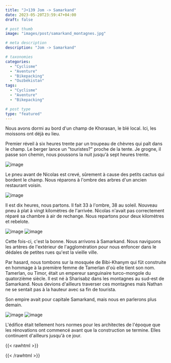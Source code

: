 ```yaml
---
title: "J+139 Jom -> Samarkand"
date: 2023-05-20T23:59:47+04:00
draft: false

# post thumb
image: "images/post/samarkand_montagnes.jpg"

# meta description
description: "Jom -> Samarkand"

# taxonomies
categories:
  - "Cyclisme" 
  - "Aventure" 
  - "Bikepacking"
  - "Ouzbékistan" 
tags:
  - "Cyclisme" 
  - "Aventure" 
  - "Bikepacking" 

# post type
type: "featured"
---
```


Nous avons dormi au bord d'un champ de Khorasan, le blé local. Ici, les moissons ont déjà eu lieu. 

Premier réveil à six heures trente par un troupeau de chèvres qui paît dans le champ. Le berger lance un "touristes?" proche de la tente. Je grogne, il passe son chemin, nous poussons la nuit jusqu'à sept heures trente.

![image](../../images/post/samarkand_camp.jpg)

Le pneu avant de Nicolas est crevé, sûrement à cause des petits cactus qui bordent le champ. Nous réparons à l'ombre des arbres d'un ancien restaurant voisin. 

![image](../../images/post/samarkand_plat1.jpg)

Il est dix heures, nous partons. Il fait 33 à l'ombre, 38 au soleil. Nouveau pneu à plat à vingt kilomètres de l'arrivée. Nicolas n'avait pas correctement réparé sa chambre à air de rechange. Nous repartons pour deux kilomètres et rebelote. 

![image](../../images/post/samarkand_plat2.jpg)
![image](../../images/post/samarkand_plat3.jpg)

Cette fois-ci, c'est la bonne. Nous arrivons à Samarkand. Nous naviguons les artères de l'extérieur de l'agglomération pour nous enfoncer dans le dédales de petites rues qu'est la vieille ville. 

Par hasard, nous tombons sur la mosquée de Bibi-Khanym qui fût construite en hommage à la première femme de Tamerlan d'où elle tient son nom. Tamerlan, ou Timor, était un empereur sanguinaire turco-mongole du quatorzième siècle. Il est né à Sharisabz dans les montagnes au sud-est de Samarkand. Nous devions d'ailleurs traverser ces montagnes mais Nathan ne se sentait pas à la hauteur avec sa fin de tourista. 

Son empire avait pour capitale Samarkand, mais nous en parlerons plus demain. 

![image](../../images/post/samarkand_mosquee1.jpg)
![image](../../images/post/samarkand_dome.jpg)

L'édifice était tellement hors normes pour les architectes de l'époque que les rénovations ont commencé avant que la construction se termine. Elles continuent d'ailleurs jusqu'à ce jour. 

{{< rawhtml >}}
<div class="strava-embed-placeholder" data-embed-type="activity" data-embed-id="9105314875"></div><script src="https://strava-embeds.com/embed.js"></script>
{{< /rawhtml >}} 

